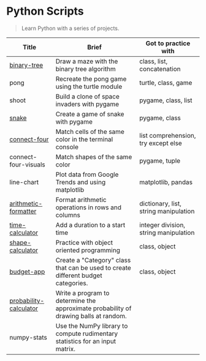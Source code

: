 # Python Scripts

> Learn Python with a series of projects.

| Title                                                                              | Brief                                                                                | Got to practice with                  |
| ---------------------------------------------------------------------------------- | ------------------------------------------------------------------------------------ | ------------------------------------- |
| [binary-tree](https://repl.it/@borntofrappe/binarytree)                            | Draw a maze with the binary tree algorithm                                           | class, list, concatenation            |
| pong                                                                               | Recreate the pong game using the turtle module                                       | turtle, class, game                   |
| shoot                                                                              | Build a clone of space invaders with pygame                                          | pygame, class, list                   |
| [snake](https://repl.it/@borntofrappe/snake)                                       | Create a game of snake with pygame                                                   | pygame, class                         |
| [connect-four](https://repl.it/@borntofrappe/connect-four)                         | Match cells of the same color in the terminal console                                | list comprehension, try except else   |
| connect-four-visuals                                                               | Match shapes of the same color                                                       | pygame, tuple                         |
| line-chart                                                                         | Plot data from Google Trends and using matplotlib                                    | matplotlib, pandas                    |
| [arithmetic-formatter](https://repl.it/@borntofrappe/fcc-arithmetic-arranger)      | Format arithmetic operations in rows and columns                                     | dictionary, list, string manipulation |
| [time-calculator](https://repl.it/@borntofrappe/fcc-time-calculator)               | Add a duration to a start time                                                       | integer division, string manipulation |
| [shape-calculator](https://repl.it/@borntofrappe/fcc-shape-calculator)             | Practice with object oriented programming                                            | class, object                         |
| [budget-app](https://repl.it/@borntofrappe/fcc-budget-app)                         | Create a "Category" class that can be used to create different budget categories.    | class, object                         |
| [probability-calculator](https://repl.it/@borntofrappe/fcc-probability-calculator) | Write a program to determine the approximate probability of drawing balls at random. |                                       |
| numpy-stats                                                                        | Use the NumPy library to compute rudimentary statistics for an input matrix.         |                                       |
